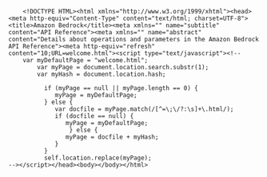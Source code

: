 <!DOCTYPE html>
        <!DOCTYPE HTML><html xmlns="http://www.w3.org/1999/xhtml"><head><meta http-equiv="Content-Type" content="text/html; charset=UTF-8"><title>Amazon Bedrock</title><meta xmlns="" name="subtitle" content="API Reference"><meta xmlns="" name="abstract" content="Details about operations and parameters in the Amazon Bedrock API Reference"><meta http-equiv="refresh" content="10;URL=welcome.html"><script type="text/javascript"><!--
        var myDefaultPage = "welcome.html";
           	var myPage = document.location.search.substr(1);
           	var myHash = document.location.hash;
        
              if (myPage == null || myPage.length == 0) {
                 myPage = myDefaultPage;
              } else {
                 var docfile = myPage.match(/[^=\;\/?:\s]+\.html/);
                 if (docfile == null) {
       				myPage = myDefaultPage;
    	     		 } else {
                    myPage = docfile + myHash;
                 }
              }
              self.location.replace(myPage);
    --></script></head><body></body></html>